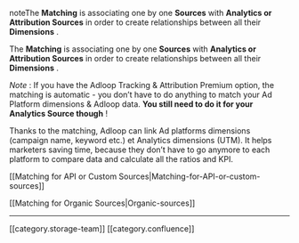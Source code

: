 noteThe  **Matching** is associating one by one **Sources**  with  **Analytics or Attribution Sources**  in order to create relationships between all their  **Dimensions** . 

The  **Matching** is associating one by one **Sources**  with  **Analytics or Attribution Sources**  in order to create relationships between all their  **Dimensions** . 

 _Note_  : If you have the Adloop Tracking & Attribution Premium option, the matching is automatic - you don’t have to do anything to match your Ad Platform dimensions & Adloop data.  **You still need to do it for your Analytics Source though** ! 

Thanks to the matching, Adloop can link Ad platforms dimensions (campaign name, keyword etc.) et Analytics dimensions (UTM). It helps marketers saving time, because they don’t have to go anymore to each platform to compare data and calculate all the ratios and KPI.

[[Matching for API or Custom Sources|Matching-for-API-or-custom-sources]]

[[Matching for Organic Sources|Organic-sources]]





*****

[[category.storage-team]] 
[[category.confluence]] 
